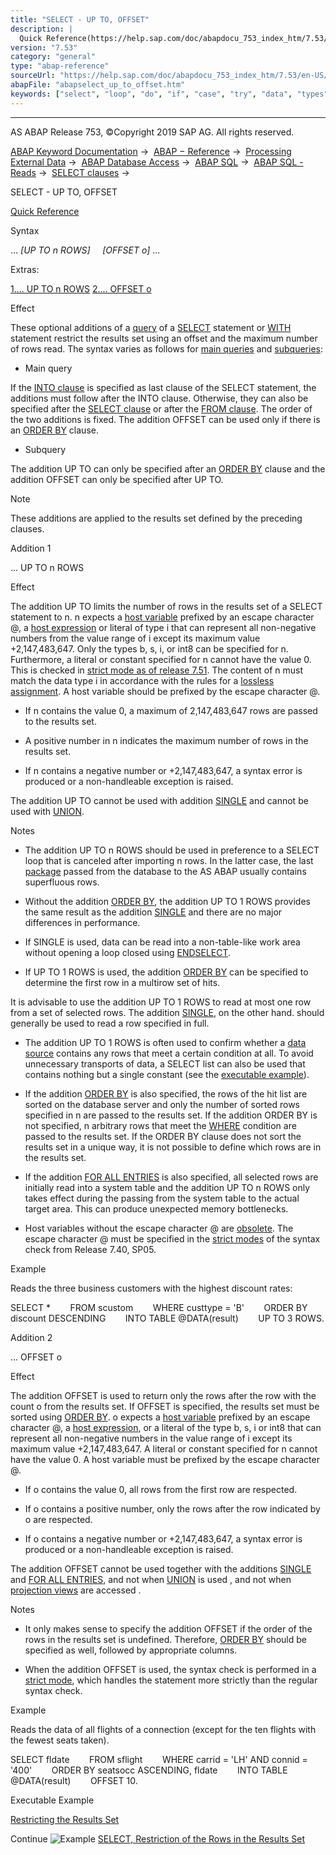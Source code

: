 ```yaml
---
title: "SELECT - UP TO, OFFSET"
description: |
  Quick Reference(https://help.sap.com/doc/abapdocu_753_index_htm/7.53/en-US/abapselect_shortref.htm) Syntax ... UP TO n ROWS OFFSET o ... Extras: 1.... UP TO n ROWS(#!ABAP_ADDITION_1@1@) 2.... OFFSET o(#!ABAP_ADDITION_2@2@) Effect These optional additions of a query(https://he
version: "7.53"
category: "general"
type: "abap-reference"
sourceUrl: "https://help.sap.com/doc/abapdocu_753_index_htm/7.53/en-US/abapselect_up_to_offset.htm"
abapFile: "abapselect_up_to_offset.htm"
keywords: ["select", "loop", "do", "if", "case", "try", "data", "types", "abapselect", "offset"]
---
```


* * *

AS ABAP Release 753, ©Copyright 2019 SAP AG. All rights reserved.

[ABAP Keyword Documentation](https://help.sap.com/doc/abapdocu_753_index_htm/7.53/en-US/abenabap.htm) →  [ABAP − Reference](https://help.sap.com/doc/abapdocu_753_index_htm/7.53/en-US/abenabap_reference.htm) →  [Processing External Data](https://help.sap.com/doc/abapdocu_753_index_htm/7.53/en-US/abenabap_language_external_data.htm) →  [ABAP Database Access](https://help.sap.com/doc/abapdocu_753_index_htm/7.53/en-US/abenabap_sql.htm) →  [ABAP SQL](https://help.sap.com/doc/abapdocu_753_index_htm/7.53/en-US/abenopensql.htm) →  [ABAP SQL - Reads](https://help.sap.com/doc/abapdocu_753_index_htm/7.53/en-US/abenopen_sql_reading.htm) →  [SELECT clauses](https://help.sap.com/doc/abapdocu_753_index_htm/7.53/en-US/abenselect_clauses.htm) → 

SELECT - UP TO, OFFSET

[Quick Reference](https://help.sap.com/doc/abapdocu_753_index_htm/7.53/en-US/abapselect_shortref.htm)

Syntax

... *\[*UP TO n ROWS*\]*
    *\[*OFFSET o*\]* ...

Extras:

[1.... UP TO n ROWS](#!ABAP_ADDITION_1@1@)
[2.... OFFSET o](#!ABAP_ADDITION_2@2@)

Effect

These optional additions of a [query](https://help.sap.com/doc/abapdocu_753_index_htm/7.53/en-US/abenquery_glosry.htm "Glossary Entry") of a [SELECT](https://help.sap.com/doc/abapdocu_753_index_htm/7.53/en-US/abapselect.htm) statement or [WITH](https://help.sap.com/doc/abapdocu_753_index_htm/7.53/en-US/abapwith.htm) statement restrict the results set using an offset and the maximum number of rows read. The syntax varies as follows for [main queries](https://help.sap.com/doc/abapdocu_753_index_htm/7.53/en-US/abenmainquery_glosry.htm "Glossary Entry") and [subqueries](https://help.sap.com/doc/abapdocu_753_index_htm/7.53/en-US/abensubquery_glosry.htm "Glossary Entry"):

-   Main query
    

If the [INTO clause](https://help.sap.com/doc/abapdocu_753_index_htm/7.53/en-US/abapinto_clause.htm) is specified as last clause of the SELECT statement, the additions must follow after the INTO clause. Otherwise, they can also be specified after the [SELECT clause](https://help.sap.com/doc/abapdocu_753_index_htm/7.53/en-US/abapselect_list.htm) or after the [FROM clause](https://help.sap.com/doc/abapdocu_753_index_htm/7.53/en-US/abapfrom_clause.htm). The order of the two additions is fixed. The addition OFFSET can be used only if there is an [ORDER BY](https://help.sap.com/doc/abapdocu_753_index_htm/7.53/en-US/abaporderby_clause.htm) clause.

-   Subquery
    

The addition UP TO can only be specified after an [ORDER BY](https://help.sap.com/doc/abapdocu_753_index_htm/7.53/en-US/abaporderby_clause.htm) clause and the addition OFFSET can only be specified after UP TO.

Note

These additions are applied to the results set defined by the preceding clauses.

Addition 1

... UP TO n ROWS

Effect

The addition UP TO limits the number of rows in the results set of a SELECT statement to n. n expects a [host variable](https://help.sap.com/doc/abapdocu_753_index_htm/7.53/en-US/abenopen_sql_host_variables.htm) prefixed by an escape character @, a [host expression](https://help.sap.com/doc/abapdocu_753_index_htm/7.53/en-US/abenopen_sql_host_expressions.htm) or literal of type i that can represent all non-negative numbers from the value range of i except its maximum value +2,147,483,647. Only the types b, s, i, or int8 can be specified for n. Furthermore, a literal or constant specified for n cannot have the value 0. This is checked in [strict mode as of release 7.51](https://help.sap.com/doc/abapdocu_753_index_htm/7.53/en-US/abenopensql_strict_mode_751.htm). The content of n must match the data type i in accordance with the rules for a [lossless assignment](https://help.sap.com/doc/abapdocu_753_index_htm/7.53/en-US/abenlossless_assignment_glosry.htm "Glossary Entry"). A host variable should be prefixed by the escape character @.

-   If n contains the value 0, a maximum of 2,147,483,647 rows are passed to the results set.
    
-   A positive number in n indicates the maximum number of rows in the results set.
    
-   If n contains a negative number or +2,147,483,647, a syntax error is produced or a non-handleable exception is raised.
    

The addition UP TO cannot be used with addition [SINGLE](https://help.sap.com/doc/abapdocu_753_index_htm/7.53/en-US/abapselect_single.htm) and cannot be used with [UNION](https://help.sap.com/doc/abapdocu_753_index_htm/7.53/en-US/abapunion.htm).

Notes

-   The addition UP TO n ROWS should be used in preference to a SELECT loop that is canceled after importing n rows. In the latter case, the last [package](https://help.sap.com/doc/abapdocu_753_index_htm/7.53/en-US/abenopen_sql_oview.htm) passed from the database to the AS ABAP usually contains superfluous rows.
    
-   Without the addition [ORDER BY](https://help.sap.com/doc/abapdocu_753_index_htm/7.53/en-US/abaporderby_clause.htm), the addition UP TO 1 ROWS provides the same result as the addition [SINGLE](https://help.sap.com/doc/abapdocu_753_index_htm/7.53/en-US/abapselect_single.htm) and there are no major differences in performance.
    

-   If SINGLE is used, data can be read into a non-table-like work area without opening a loop closed using [ENDSELECT](https://help.sap.com/doc/abapdocu_753_index_htm/7.53/en-US/abapendselect.htm).

-   If UP TO 1 ROWS is used, the addition [ORDER BY](https://help.sap.com/doc/abapdocu_753_index_htm/7.53/en-US/abaporderby_clause.htm) can be specified to determine the first row in a multirow set of hits.

It is advisable to use the addition UP TO 1 ROWS to read at most one row from a set of selected rows. The addition [SINGLE](https://help.sap.com/doc/abapdocu_753_index_htm/7.53/en-US/abapselect_single.htm), on the other hand. should generally be used to read a row specified in full.

-   The addition UP TO 1 ROWS is often used to confirm whether a [data source](https://help.sap.com/doc/abapdocu_753_index_htm/7.53/en-US/abapselect_data_source.htm) contains any rows that meet a certain condition at all. To avoid unnecessary transports of data, a SELECT list can also be used that contains nothing but a single constant (see the [executable example](https://help.sap.com/doc/abapdocu_753_index_htm/7.53/en-US/abensql_expr_literal_abexa.htm)).
    
-   If the addition [ORDER BY](https://help.sap.com/doc/abapdocu_753_index_htm/7.53/en-US/abaporderby_clause.htm) is also specified, the rows of the hit list are sorted on the database server and only the number of sorted rows specified in n are passed to the results set. If the addition ORDER BY is not specified, n arbitrary rows that meet the [WHERE](https://help.sap.com/doc/abapdocu_753_index_htm/7.53/en-US/abapwhere.htm) condition are passed to the results set. If the ORDER BY clause does not sort the results set in a unique way, it is not possible to define which rows are in the results set.
    
-   If the addition [FOR ALL ENTRIES](https://help.sap.com/doc/abapdocu_753_index_htm/7.53/en-US/abenwhere_logexp_itab.htm) is also specified, all selected rows are initially read into a system table and the addition UP TO n ROWS only takes effect during the passing from the system table to the actual target area. This can produce unexpected memory bottlenecks.
    
-   Host variables without the escape character @ are [obsolete](https://help.sap.com/doc/abapdocu_753_index_htm/7.53/en-US/abenopen_sql_hostvar_obsolete.htm). The escape character @ must be specified in the [strict modes](https://help.sap.com/doc/abapdocu_753_index_htm/7.53/en-US/abenopensql_strict_modes.htm) of the syntax check from Release 7.40, SP05.
    

Example

Reads the three business customers with the highest discount rates:

SELECT \*
       FROM scustom
       WHERE custtype = 'B'
       ORDER BY discount DESCENDING
       INTO TABLE @DATA(result)
       UP TO 3 ROWS.

Addition 2

... OFFSET o

Effect

The addition OFFSET is used to return only the rows after the row with the count o from the results set. If OFFSET is specified, the results set must be sorted using [ORDER BY](https://help.sap.com/doc/abapdocu_753_index_htm/7.53/en-US/abaporderby_clause.htm). o expects a [host variable](https://help.sap.com/doc/abapdocu_753_index_htm/7.53/en-US/abenopen_sql_host_variables.htm) prefixed by an escape character @, a [host expression](https://help.sap.com/doc/abapdocu_753_index_htm/7.53/en-US/abenopen_sql_host_expressions.htm), or a literal of the type b, s, i or int8 that can represent all non-negative numbers in the value range of i except its maximum value +2,147,483,647. A literal or constant specified for n cannot have the value 0. A host variable must be prefixed by the escape character @.

-   If o contains the value 0, all rows from the first row are respected.
    
-   If o contains a positive number, only the rows after the row indicated by o are respected.
    
-   If o contains a negative number or +2,147,483,647, a syntax error is produced or a non-handleable exception is raised.
    

The addition OFFSET cannot be used together with the additions [SINGLE](https://help.sap.com/doc/abapdocu_753_index_htm/7.53/en-US/abapselect_single.htm) and [FOR ALL ENTRIES](https://help.sap.com/doc/abapdocu_753_index_htm/7.53/en-US/abenwhere_logexp_itab.htm), and not when [UNION](https://help.sap.com/doc/abapdocu_753_index_htm/7.53/en-US/abapunion.htm) is used , and not when [projection views](https://help.sap.com/doc/abapdocu_753_index_htm/7.53/en-US/abenprojection_view_glosry.htm "Glossary Entry") are accessed .

Notes

-   It only makes sense to specify the addition OFFSET if the order of the rows in the results set is undefined. Therefore, [ORDER BY](https://help.sap.com/doc/abapdocu_753_index_htm/7.53/en-US/abaporderby_clause.htm) should be specified as well, followed by appropriate columns.
    
-   When the addition OFFSET is used, the syntax check is performed in a [strict mode](https://help.sap.com/doc/abapdocu_753_index_htm/7.53/en-US/abenopensql_strict_mode_751.htm), which handles the statement more strictly than the regular syntax check.
    

Example

Reads the data of all flights of a connection (except for the ten flights with the fewest seats taken).

SELECT fldate
       FROM sflight
       WHERE carrid = 'LH' AND connid = '400'
       ORDER BY seatsocc ASCENDING, fldate
       INTO TABLE @DATA(result)
       OFFSET 10.

Executable Example

[Restricting the Results Set](https://help.sap.com/doc/abapdocu_753_index_htm/7.53/en-US/abenselect_up_to_offset_abexa.htm)

Continue
![Example](exa.gif "Example") [SELECT, Restriction of the Rows in the Results Set](https://help.sap.com/doc/abapdocu_753_index_htm/7.53/en-US/abenselect_up_to_offset_abexa.htm)